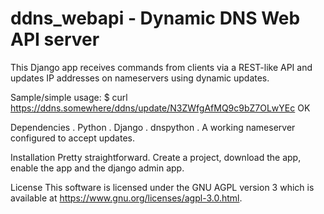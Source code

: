 ddns_webapi - Dynamic DNS Web API server
===========

This Django app receives commands from clients via a REST-like API
and updates IP addresses on nameservers using dynamic updates.

Sample/simple usage:
 $ curl https://ddns.somewhere/ddns/update/N3ZWfgAfMQ9c9bZ7OLwYEc
 OK

Dependencies
. Python
. Django
. dnspython
. A working nameserver configured to accept updates.

Installation
Pretty straightforward. Create a project, download the app, enable the app
and the django admin app.

License
This software is licensed under the GNU AGPL version 3 which is available
at https://www.gnu.org/licenses/agpl-3.0.html.
